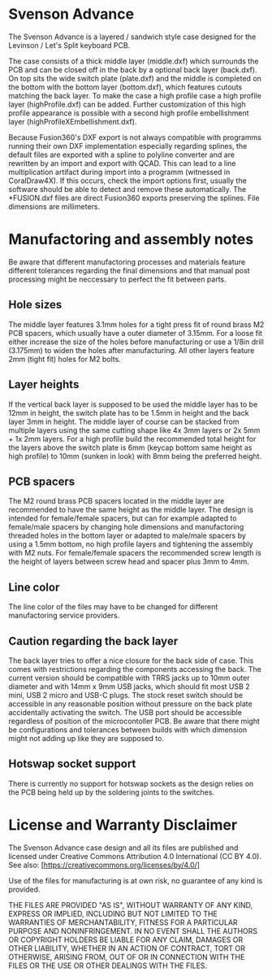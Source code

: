 Svenson Advance
===
The Svenson Advance is a layered / sandwich style case designed for the Levinson / Let's Split keyboard PCB. 

The case consists of a thick middle layer (middle.dxf) which surrounds the PCB and can be closed off in the back by a optional back layer (back.dxf). On top sits the wide switch plate (plate.dxf) and the middle is completed on the bottom with the bottom layer (bottom.dxf), which features cutouts matching the back layer. To make the case a high profile case a high profile layer (highProfile.dxf) can be added. Further customization of this high profile appearance is possible with a
second high profile embellishment layer (highProfileXEmbellishment.dxf).

Because Fusion360's DXF export is not always compatible with programms running their own DXF implementation especially regarding splines, the default files are exported with a spline to polyline converter and are rewritten by an import and export with QCAD. This can lead to a line multiplication artifact during import into a programm (witnessed in CoralDraw4X). If this occurs, check the import options first, usually the software should be able to detect and remove these automatically. The &ast;FUSION.dxf files are direct Fusion360 exports preserving the splines. File dimensions are millimeters.

Manufactoring and assembly notes
===
Be aware that different manufactoring processes and materials feature different tolerances regarding the final dimensions and that manual post processing might be neccessary to perfect the fit between parts.

Hole sizes
---
The middle layer features 3.1mm holes for a tight press fit of round brass M2 PCB spacers, which usually have a outer diameter of 3.15mm. For a loose fit either increase the size of the holes before manufacturing or use a 1/8in drill (3.175mm) to widen the holes after manufacturing. All other layers feature 2mm (tight fit) holes for M2 bolts.

Layer heights
---
If the vertical back layer is supposed to be used the middle layer has to be 12mm in height, the switch plate has to be 1.5mm in height and the back layer 3mm in height. The middle layer of course can be stacked from multiple layers using the same cutting shape like 4x 3mm layers or 2x 5mm + 1x 2mm layers. For a high profile build the recommended total height for the layers above the switch plate is 6mm (keycap bottom same height as high profile) to 10mm (sunken in look) with 8mm
being the preferred height. 

PCB spacers
---
The M2 round brass PCB spacers located in the middle layer are recommended to have the same height as the middle layer. The design is intended for female/female spacers, but can for example adapted to female/male spacers by changing hole dimensions and manufactoring threaded holes in the bottom layer or adapted to male/male spacers by using a 1.5mm bottom, no high profile layers and tightening the assembly with M2 nuts. For female/female spacers the recommended screw length is the height of layers between
screw head and spacer plus 3mm to 4mm.

Line color
---
The line color of the files may have to be changed for different manufactoring service providers.

Caution regarding the back layer
---
The back layer tries to offer a nice closure for the back side of case. This comes with restrictions regarding the components accessing the back. The current version should be compatible with TRRS jacks up to 10mm outer diameter and with 14mm x 9mm USB jacks, which should fit most USB 2 mini, USB 2 micro and USB-C plugs. The stock reset switch should be accessible in any reasonable position without pressure on the back plate accidentally activating the switch. The USB port
should be accessible regardless of position of the microcontoller PCB. Be aware that there might be configurations and tolerances between builds with which dimension might not adding up like they are supposed to. 

Hotswap socket support
---
There is currently no support for hotswap sockets as the design relies on the PCB being held up by the soldering joints to the switches. 

License and Warranty Disclaimer
===
The Svenson Advance case design and all its files are published and licensed under Creative Commons Attribution 4.0 International (CC BY 4.0). See also: [https://creativecommons.org/licenses/by/4.0/]

Use of the files for manufacturing is at own risk, no guarantee of any kind is provided.

THE FILES ARE PROVIDED "AS IS", WITHOUT WARRANTY OF ANY KIND, EXPRESS OR IMPLIED, INCLUDING BUT NOT LIMITED TO THE WARRANTIES OF MERCHANTABILITY, FITNESS FOR A PARTICULAR PURPOSE AND NONINFRINGEMENT. IN NO EVENT SHALL THE AUTHORS OR COPYRIGHT HOLDERS BE LIABLE FOR ANY CLAIM, DAMAGES OR OTHER LIABILITY, WHETHER IN AN ACTION OF CONTRACT, TORT OR OTHERWISE, ARISING FROM, OUT OF OR IN CONNECTION WITH THE FILES OR THE USE OR OTHER DEALINGS WITH THE FILES.
